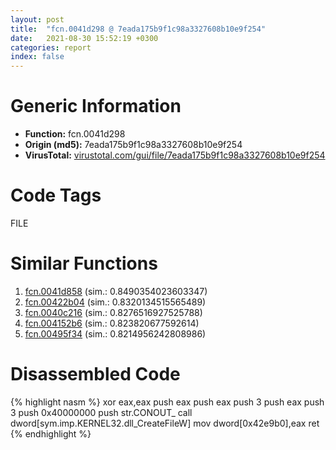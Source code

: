 ```yaml
---
layout: post
title:  "fcn.0041d298 @ 7eada175b9f1c98a3327608b10e9f254"
date:   2021-08-30 15:52:19 +0300
categories: report
index: false
---
```


# Generic Information
- **Function:** fcn.0041d298
- **Origin (md5):** 7eada175b9f1c98a3327608b10e9f254
- **VirusTotal:** [virustotal.com/gui/file/7eada175b9f1c98a3327608b10e9f254][virustotal_ref]

# Code Tags
<span class="tag" id="FILE">FILE</span>


# Similar Functions

1. [fcn.0041d858][similar_1_ref] (sim.: 0.8490354023603347)
2. [fcn.00422b04][similar_2_ref] (sim.: 0.8320134515565489)
3. [fcn.0040c216][similar_3_ref] (sim.: 0.8276516927525788)
4. [fcn.004152b6][similar_4_ref] (sim.: 0.823820677592614)
5. [fcn.00495f34][similar_5_ref] (sim.: 0.8214956242808986)


# Disassembled Code

{% highlight nasm %}
xor eax,eax
push eax
push eax
push 3
push eax
push 3
push 0x40000000
push str.CONOUT_
call dword[sym.imp.KERNEL32.dll_CreateFileW]
mov dword[0x42e9b0],eax
ret 
{% endhighlight %}


[similar_1_ref]: /report/fcn.0041d858@c580a609eb25f8d013062497944743a2
[similar_2_ref]: /report/fcn.00422b04@7dfa91bbba8f79a5b19b642937435ac0
[similar_3_ref]: /report/fcn.0040c216@96a2e39ddab0a9c2476004c9c075324f
[similar_4_ref]: /report/fcn.004152b6@d3b17e7234a8b4bee51cf688dbfdf6d0
[similar_5_ref]: /report/fcn.00495f34@912f1d013a0d6151bc7a7cef6da1b2a0
[virustotal_ref]: https://www.virustotal.com/gui/file/7eada175b9f1c98a3327608b10e9f254